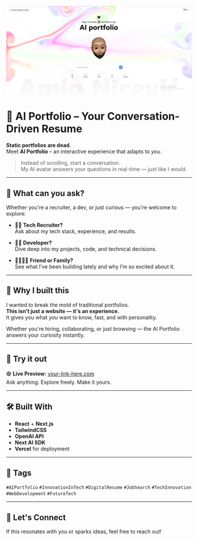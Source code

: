 <p align="center">
  <img src="assets/readme-photo.png" alt="AI Portfolio Preview" width="700"/>
</p>

# 🧠 AI Portfolio – Your Conversation-Driven Resume

**Static portfolios are dead.**  
Meet **AI Portfolio** – an interactive experience that adapts to *you*.

> Instead of scrolling, start a conversation.  
> My AI avatar answers your questions in real-time — just like I would.

---

## 💬 What can you ask?

Whether you're a recruiter, a dev, or just curious — you're welcome to explore:

- 🧑‍💼 **Tech Recruiter?**  
  Ask about my tech stack, experience, and results.

- 👨‍💻 **Developer?**  
  Dive deep into my projects, code, and technical decisions.

- 👨‍👩‍👧‍👦 **Friend or Family?**  
  See what I’ve been building lately and why I’m so excited about it.

---

## 🚀 Why I built this

I wanted to break the mold of traditional portfolios.  
**This isn't just a website — it's an experience.**  
It gives you what *you* want to know, fast, and with personality.

Whether you're hiring, collaborating, or just browsing — the AI Portfolio answers your curiosity instantly.

---

## 🔗 Try it out

🟢 **Live Preview:** [your-link-here.com](https://your-link-here.com)  
Ask anything. Explore freely. Make it yours.

---

## 🛠️ Built With

- **React** + **Next.js**
- **TailwindCSS**
- **OpenAI API**  
- **Next AI SDK**
- **Vercel** for deployment

---

## 🔖 Tags

`#AIPortfolio` `#InnovationInTech` `#DigitalResume` `#JobSearch` `#TechInnovation` `#WebDevelopment` `#FutureTech`

---

## 👋 Let's Connect

If this resonates with you or sparks ideas, feel free to reach out!
